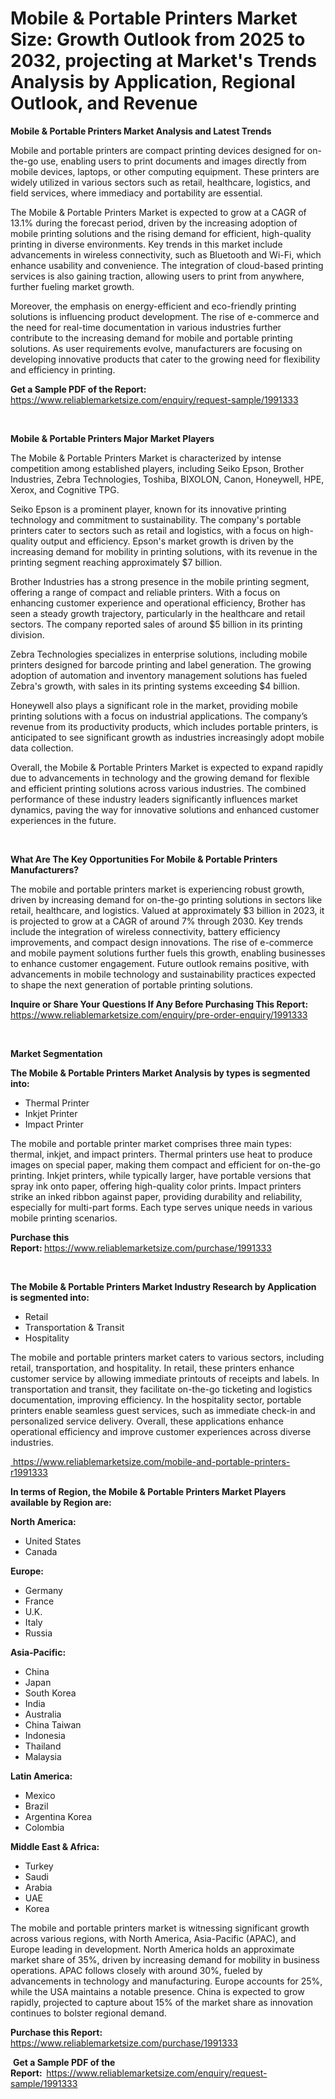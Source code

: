 <p><h1>Mobile & Portable Printers Market Size: Growth Outlook from 2025 to 2032, projecting at Market's Trends Analysis by Application, Regional Outlook, and Revenue</h1></p><p><strong>Mobile & Portable Printers Market Analysis and Latest Trends</strong></p>
<p><p>Mobile and portable printers are compact printing devices designed for on-the-go use, enabling users to print documents and images directly from mobile devices, laptops, or other computing equipment. These printers are widely utilized in various sectors such as retail, healthcare, logistics, and field services, where immediacy and portability are essential.</p><p>The Mobile & Portable Printers Market is expected to grow at a CAGR of 13.1% during the forecast period, driven by the increasing adoption of mobile printing solutions and the rising demand for efficient, high-quality printing in diverse environments. Key trends in this market include advancements in wireless connectivity, such as Bluetooth and Wi-Fi, which enhance usability and convenience. The integration of cloud-based printing services is also gaining traction, allowing users to print from anywhere, further fueling market growth.</p><p>Moreover, the emphasis on energy-efficient and eco-friendly printing solutions is influencing product development. The rise of e-commerce and the need for real-time documentation in various industries further contribute to the increasing demand for mobile and portable printing solutions. As user requirements evolve, manufacturers are focusing on developing innovative products that cater to the growing need for flexibility and efficiency in printing.</p></p>
<p><strong>Get a Sample PDF of the Report:&nbsp;</strong> <a href="https://www.reliablemarketsize.com/enquiry/request-sample/1991333?utm_campaign=3504&utm_medium=2&utm_source=Github&utm_content=ia&utm_term=12042025&utm_id=mobile-portable-printers">https://www.reliablemarketsize.com/enquiry/request-sample/1991333</a></p>
<p>&nbsp;</p>
<p><strong>Mobile & Portable Printers Major Market Players</strong></p>
<p><p>The Mobile & Portable Printers Market is characterized by intense competition among established players, including Seiko Epson, Brother Industries, Zebra Technologies, Toshiba, BIXOLON, Canon, Honeywell, HPE, Xerox, and Cognitive TPG. </p><p>Seiko Epson is a prominent player, known for its innovative printing technology and commitment to sustainability. The company's portable printers cater to sectors such as retail and logistics, with a focus on high-quality output and efficiency. Epson's market growth is driven by the increasing demand for mobility in printing solutions, with its revenue in the printing segment reaching approximately $7 billion.</p><p>Brother Industries has a strong presence in the mobile printing segment, offering a range of compact and reliable printers. With a focus on enhancing customer experience and operational efficiency, Brother has seen a steady growth trajectory, particularly in the healthcare and retail sectors. The company reported sales of around $5 billion in its printing division.</p><p>Zebra Technologies specializes in enterprise solutions, including mobile printers designed for barcode printing and label generation. The growing adoption of automation and inventory management solutions has fueled Zebra's growth, with sales in its printing systems exceeding $4 billion.</p><p>Honeywell also plays a significant role in the market, providing mobile printing solutions with a focus on industrial applications. The company’s revenue from its productivity products, which includes portable printers, is anticipated to see significant growth as industries increasingly adopt mobile data collection.</p><p>Overall, the Mobile & Portable Printers Market is expected to expand rapidly due to advancements in technology and the growing demand for flexible and efficient printing solutions across various industries. The combined performance of these industry leaders significantly influences market dynamics, paving the way for innovative solutions and enhanced customer experiences in the future.</p></p>
<p>&nbsp;</p>
<p><strong>What Are The Key Opportunities For Mobile & Portable Printers Manufacturers?</strong></p>
<p><p>The mobile and portable printers market is experiencing robust growth, driven by increasing demand for on-the-go printing solutions in sectors like retail, healthcare, and logistics. Valued at approximately $3 billion in 2023, it is projected to grow at a CAGR of around 7% through 2030. Key trends include the integration of wireless connectivity, battery efficiency improvements, and compact design innovations. The rise of e-commerce and mobile payment solutions further fuels this growth, enabling businesses to enhance customer engagement. Future outlook remains positive, with advancements in mobile technology and sustainability practices expected to shape the next generation of portable printing solutions.</p></p>
<p><strong>Inquire or Share Your Questions If Any Before Purchasing This Report:</strong> <a href="https://www.reliablemarketsize.com/enquiry/pre-order-enquiry/1991333?utm_campaign=3504&utm_medium=2&utm_source=Github&utm_content=ia&utm_term=12042025&utm_id=mobile-portable-printers">https://www.reliablemarketsize.com/enquiry/pre-order-enquiry/1991333</a></p>
<p>&nbsp;</p>
<p><strong>Market Segmentation</strong></p>
<p><strong>The Mobile & Portable Printers Market Analysis by types is segmented into:</strong></p>
<p><ul><li>Thermal Printer</li><li>Inkjet Printer</li><li>Impact Printer</li></ul></p>
<p><p>The mobile and portable printer market comprises three main types: thermal, inkjet, and impact printers. Thermal printers use heat to produce images on special paper, making them compact and efficient for on-the-go printing. Inkjet printers, while typically larger, have portable versions that spray ink onto paper, offering high-quality color prints. Impact printers strike an inked ribbon against paper, providing durability and reliability, especially for multi-part forms. Each type serves unique needs in various mobile printing scenarios.</p></p>
<p><strong>Purchase this Report:&nbsp;</strong><a href="https://www.reliablemarketsize.com/purchase/1991333?utm_campaign=3504&utm_medium=2&utm_source=Github&utm_content=ia&utm_term=12042025&utm_id=mobile-portable-printers">https://www.reliablemarketsize.com/purchase/1991333</a></p>
<p>&nbsp;</p>
<p><strong>The Mobile & Portable Printers Market Industry Research by Application is segmented into:</strong></p>
<p><ul><li>Retail</li><li>Transportation & Transit</li><li>Hospitality</li></ul></p>
<p><p>The mobile and portable printers market caters to various sectors, including retail, transportation, and hospitality. In retail, these printers enhance customer service by allowing immediate printouts of receipts and labels. In transportation and transit, they facilitate on-the-go ticketing and logistics documentation, improving efficiency. In the hospitality sector, portable printers enable seamless guest services, such as immediate check-in and personalized service delivery. Overall, these applications enhance operational efficiency and improve customer experiences across diverse industries.</p></p>
<p><a href="https://www.reliablemarketsize.com/mobile-and-portable-printers-r1991333?utm_campaign=3504&utm_medium=2&utm_source=Github&utm_content=ia&utm_term=12042025&utm_id=mobile-portable-printers">&nbsp;https://www.reliablemarketsize.com/mobile-and-portable-printers-r1991333</a></p>
<p><strong>In terms of Region, the Mobile & Portable Printers Market Players available by Region are:</strong></p>
<p>
    <p> <strong> North America: </strong>
        <ul>
            <li>United States</li>
            <li>Canada</li>
        </ul>
        </p> 
    <p> <strong> Europe: </strong>
        <ul>
            <li>Germany</li>
            <li>France</li>
            <li>U.K.</li>
            <li>Italy</li>
            <li>Russia</li>
        </ul>
        </p> 
    <p> <strong> Asia-Pacific: </strong>
        <ul>
            <li>China</li>
            <li>Japan</li>
            <li>South Korea</li>
            <li>India</li>
            <li>Australia</li>
            <li>China Taiwan</li>
            <li>Indonesia</li>
            <li>Thailand</li>
            <li>Malaysia</li>
        </ul>
        </p> 
    <p> <strong> Latin America: </strong>
        <ul>
            <li>Mexico</li>
            <li>Brazil</li>
            <li>Argentina Korea</li>
            <li>Colombia</li>
        </ul>
        </p> 
    <p> <strong> Middle East & Africa: </strong>
        <ul>
            <li>Turkey</li>
            <li>Saudi</li>
            <li>Arabia</li>
            <li>UAE</li>
            <li>Korea</li>
        </ul>
    </p>
    </p>
<p><p>The mobile and portable printers market is witnessing significant growth across various regions, with North America, Asia-Pacific (APAC), and Europe leading in development. North America holds an approximate market share of 35%, driven by increasing demand for mobility in business operations. APAC follows closely with around 30%, fueled by advancements in technology and manufacturing. Europe accounts for 25%, while the USA maintains a notable presence. China is expected to grow rapidly, projected to capture about 15% of the market share as innovation continues to bolster regional demand.</p></p>
<p><strong>Purchase this Report: </strong><a href="https://www.reliablemarketsize.com/purchase/1991333?utm_campaign=3504&utm_medium=2&utm_source=Github&utm_content=ia&utm_term=12042025&utm_id=mobile-portable-printers">https://www.reliablemarketsize.com/purchase/1991333</a></p>
<p>&nbsp;<strong>Get a Sample PDF of the Report:&nbsp;&nbsp;</strong><a href="https://www.reliablemarketsize.com/enquiry/request-sample/1991333?utm_campaign=3504&utm_medium=2&utm_source=Github&utm_content=ia&utm_term=12042025&utm_id=mobile-portable-printers">https://www.reliablemarketsize.com/enquiry/request-sample/1991333</a></p>
<p><strong></strong></p>
<p><p></p><p></p><p></p></p>